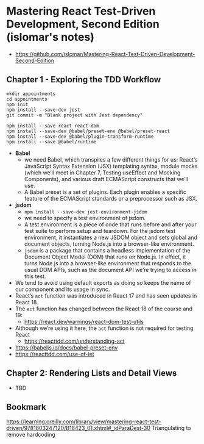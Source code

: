 # Mastering React Test-Driven Development, Second Edition (islomar's notes)
- https://github.com/islomar/Mastering-React-Test-Driven-Development-Second-Edition

## Chapter 1 - Exploring the TDD Workflow
```
mkdir appointments
cd appointments
npm init
npm install --save-dev jest
git commit -m "Blank project with Jest dependency"

npm install --save react react-dom
npm install --save-dev @babel/preset-env @babel/preset-react
npm install --save-dev @babel/plugin-transform-runtime
npm install --save @babel/runtime
```
- **Babel**
  - we need Babel, which transpiles a few different things for us: React’s JavaScript Syntax Extension (JSX) templating syntax, module mocks (which we’ll meet in Chapter 7, Testing useEffect and Mocking Components), and various draft ECMAScript constructs that we’ll use.
  - A Babel preset is a set of plugins. Each plugin enables a specific feature of the ECMAScript standards or a preprocessor such as JSX.
- **jsdom**
  - `npm install --save-dev jest-environment-jsdom`
  - we need to specify a test environment of jsdom.
  - A test environment is a piece of code that runs before and after your test suite to perform setup and teardown. For the jsdom test environment, it instantiates a new JSDOM object and sets global and document objects, turning Node.js into a browser-like environment.
  - `jsdom` is a package that contains a headless implementation of the Document Object Model (DOM) that runs on Node.js. In effect, it turns Node.js into a browser-like environment that responds to the usual DOM APIs, such as the document API we’re trying to access in this test.
- We tend to avoid using default exports as doing so keeps the name of our component and its usage in sync.
- React’s `act` function was introduced in React 17 and has seen updates in React 18.
- The `act` function has changed between the React 18 of the course and 19:
  - https://react.dev/warnings/react-dom-test-utils
- Although we’re using it here, the `act` function is not required for testing React
  - https://reacttdd.com/understanding-act
- https://babeljs.io/docs/babel-preset-env
- https://reacttdd.com/use-of-let

## Chapter 2: Rendering Lists and Detail Views
- TBD

## Bookmark
https://learning.oreilly.com/library/view/mastering-react-test-driven/9781803247120/B18423_01.xhtml#_idParaDest-30
Triangulating to remove hardcoding